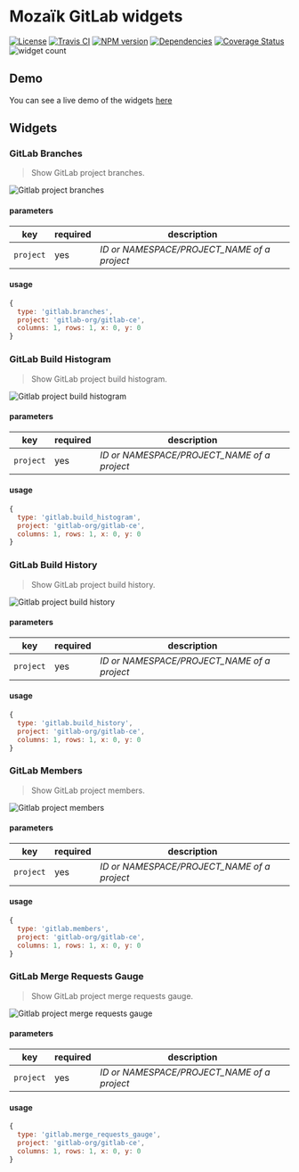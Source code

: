 # Mozaïk GitLab widgets

[![License][license-image]][license-url]
[![Travis CI][travis-image]][travis-url]
[![NPM version][npm-image]][npm-url]
[![Dependencies][gemnasium-image]][gemnasium-url]
[![Coverage Status][coverage-image]][coverage-url]
![widget count][widget-count-image]

## Demo

You can see a live demo of the widgets [here](http://mozaik-gitlab.herokuapp.com/)

## Widgets


### GitLab Branches

> Show GitLab project branches.

![Gitlab project branches](https://raw.githubusercontent.com/plouc/mozaik-ext-gitlab/master/preview/gitlab_branches.png)

#### parameters

key       | required | description
----------|----------|--------------------------
`project` | yes      | *ID or NAMESPACE/PROJECT_NAME of a project*

#### usage

```javascript
{
  type: 'gitlab.branches',
  project: 'gitlab-org/gitlab-ce',
  columns: 1, rows: 1, x: 0, y: 0
}
```


### GitLab Build Histogram

> Show GitLab project build histogram.

![Gitlab project build histogram](https://raw.githubusercontent.com/plouc/mozaik-ext-gitlab/master/preview/gitlab_build_histogram.png)

#### parameters

key       | required | description
----------|----------|--------------------------
`project` | yes      | *ID or NAMESPACE/PROJECT_NAME of a project*

#### usage

```javascript
{
  type: 'gitlab.build_histogram',
  project: 'gitlab-org/gitlab-ce',
  columns: 1, rows: 1, x: 0, y: 0
}
```


### GitLab Build History

> Show GitLab project build history.

![Gitlab project build history](https://raw.githubusercontent.com/plouc/mozaik-ext-gitlab/master/preview/gitlab_build_history.png)

#### parameters

key       | required | description
----------|----------|--------------------------
`project` | yes      | *ID or NAMESPACE/PROJECT_NAME of a project*

#### usage

```javascript
{
  type: 'gitlab.build_history',
  project: 'gitlab-org/gitlab-ce',
  columns: 1, rows: 1, x: 0, y: 0
}
```


### GitLab Members

> Show GitLab project members.

![Gitlab project members](https://raw.githubusercontent.com/plouc/mozaik-ext-gitlab/master/preview/gitlab_members.png)

#### parameters

key       | required | description
----------|----------|--------------------------
`project` | yes      | *ID or NAMESPACE/PROJECT_NAME of a project*

#### usage

```javascript
{
  type: 'gitlab.members',
  project: 'gitlab-org/gitlab-ce',
  columns: 1, rows: 1, x: 0, y: 0
}
```


### GitLab Merge Requests Gauge

> Show GitLab project merge requests gauge.

![Gitlab project merge requests gauge](https://raw.githubusercontent.com/plouc/mozaik-ext-gitlab/master/preview/gitlab_merge_requests_gauge.png)

#### parameters

key       | required | description
----------|----------|--------------------------
`project` | yes      | *ID or NAMESPACE/PROJECT_NAME of a project*

#### usage

```javascript
{
  type: 'gitlab.merge_requests_gauge',
  project: 'gitlab-org/gitlab-ce',
  columns: 1, rows: 1, x: 0, y: 0
}
```


[license-image]: https://img.shields.io/github/license/plouc/mozaik-ext-gitlab.svg?style=flat-square
[license-url]: https://github.com/plouc/mozaik-ext-gitlab/blob/master/LICENSE.md
[travis-image]: https://img.shields.io/travis/plouc/mozaik-ext-gitlab.svg?style=flat-square
[travis-url]: https://travis-ci.org/plouc/mozaik-ext-gitlab
[npm-image]: https://img.shields.io/npm/v/mozaik-ext-gitlab.svg?style=flat-square
[npm-url]: https://www.npmjs.com/package/mozaik-ext-gitlab
[gemnasium-image]: https://img.shields.io/gemnasium/plouc/mozaik-ext-gitlab.svg?style=flat-square
[gemnasium-url]: https://gemnasium.com/plouc/mozaik-ext-gitlab
[coverage-image]: https://img.shields.io/coveralls/plouc/mozaik-ext-gitlab.svg?style=flat-square
[coverage-url]: https://coveralls.io/github/plouc/mozaik-ext-gitlab
[widget-count-image]: https://img.shields.io/badge/widgets-x0-green.svg?style=flat-square
